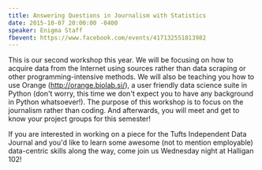 ```yaml
---
title: Answering Questions in Journalism with Statistics
date: 2015-10-07 20:00:00 -0400
speaker: Enigma Staff
fbevent: https://www.facebook.com/events/417132551813982
---
```


This is our second workshop this year. We will be focusing on how to acquire data from the Internet using sources rather than data scraping or other programming-intensive methods. We will also be teaching you how to use Orange (http://orange.biolab.si/), a user friendly data science suite in Python (don't worry, this time we don't expect you to have any background in Python whatsoever!). The purpose of this workshop is to focus on the journalism rather than coding. And afterwards, you will meet and get to know your project groups for this semester!

If you are interested in working on a piece for the Tufts Independent Data Journal and you'd like to learn some awesome (not to mention employable) data-centric skills along the way, come join us Wednesday night at Halligan 102!
